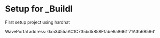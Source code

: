 # Setup for _Buildl

First setup project using hardhat

WavePortal address:  0x53455aAC1C735bd5858F1abe9a8661'71A3b6B596'